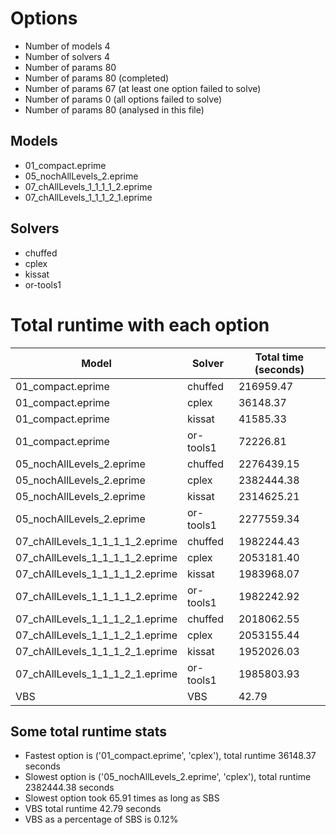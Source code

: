

# Options


- Number of models         4
- Number of solvers        4
- Number of params        80
- Number of params        80 (completed)
- Number of params        67 (at least one option failed to solve)
- Number of params         0 (all options failed to solve)
- Number of params        80 (analysed in this file)


## Models


 - 01_compact.eprime
 - 05_nochAllLevels_2.eprime
 - 07_chAllLevels_1_1_1_1_2.eprime
 - 07_chAllLevels_1_1_1_2_1.eprime


## Solvers


 - chuffed
 - cplex
 - kissat
 - or-tools1


# Total runtime with each option


 | Model | Solver | Total time (seconds) | 
 | -- | -- | -- | 
 | 01_compact.eprime | chuffed | 216959.47 | 
 | 01_compact.eprime | cplex | 36148.37 | 
 | 01_compact.eprime | kissat | 41585.33 | 
 | 01_compact.eprime | or-tools1 | 72226.81 | 
 | 05_nochAllLevels_2.eprime | chuffed | 2276439.15 | 
 | 05_nochAllLevels_2.eprime | cplex | 2382444.38 | 
 | 05_nochAllLevels_2.eprime | kissat | 2314625.21 | 
 | 05_nochAllLevels_2.eprime | or-tools1 | 2277559.34 | 
 | 07_chAllLevels_1_1_1_1_2.eprime | chuffed | 1982244.43 | 
 | 07_chAllLevels_1_1_1_1_2.eprime | cplex | 2053181.40 | 
 | 07_chAllLevels_1_1_1_1_2.eprime | kissat | 1983968.07 | 
 | 07_chAllLevels_1_1_1_1_2.eprime | or-tools1 | 1982242.92 | 
 | 07_chAllLevels_1_1_1_2_1.eprime | chuffed | 2018062.55 | 
 | 07_chAllLevels_1_1_1_2_1.eprime | cplex | 2053155.44 | 
 | 07_chAllLevels_1_1_1_2_1.eprime | kissat | 1952026.03 | 
 | 07_chAllLevels_1_1_1_2_1.eprime | or-tools1 | 1985803.93 | 
 | VBS | VBS | 42.79 | 


## Some total runtime stats


 - Fastest option is ('01_compact.eprime', 'cplex'), total runtime 36148.37 seconds
 - Slowest option is ('05_nochAllLevels_2.eprime', 'cplex'), total runtime 2382444.38 seconds
 - Slowest option took 65.91 times as long as SBS
 - VBS total runtime 42.79 seconds
 - VBS as a percentage of SBS is 0.12%
